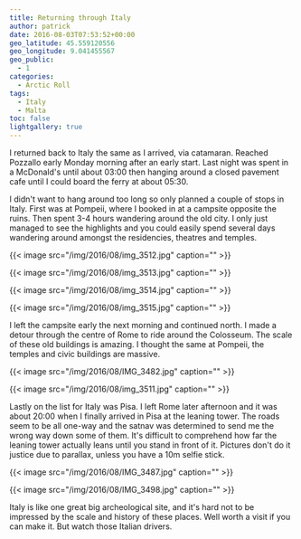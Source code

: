 ```yaml
---
title: Returning through Italy
author: patrick
date: 2016-08-03T07:53:52+00:00
geo_latitude: 45.559120556
geo_longitude: 9.041455567
geo_public:
  - 1
categories:
  - Arctic Roll
tags:
  - Italy
  - Malta
toc: false
lightgallery: true
---
```

I returned back to Italy the same as I arrived, via catamaran. Reached Pozzallo early Monday morning after an early start. Last night was spent in a McDonald's until about 03:00 then hanging around a closed pavement cafe until I could board the ferry at about 05:30.

I didn't want to hang around too long so only planned a couple of stops in Italy. First was at Pompeii, where I booked in at a campsite opposite the ruins. Then spent 3-4 hours wandering around the old city. I only just managed to see the highlights and you could easily spend several days wandering around amongst the residencies, theatres and temples.

{{< image src="/img/2016/08/img_3512.jpg" caption="" >}}

{{< image src="/img/2016/08/img_3513.jpg" caption="" >}}

{{< image src="/img/2016/08/img_3514.jpg" caption="" >}}

{{< image src="/img/2016/08/img_3515.jpg" caption="" >}}

I left the campsite early the next morning and continued north. I made a detour through the centre of Rome to ride around the Colosseum. The scale of these old buildings is amazing. I thought the same at Pompeii, the temples and civic buildings are massive.

{{< image src="/img/2016/08/IMG_3482.jpg" caption="" >}}

{{< image src="/img/2016/08/img_3511.jpg" caption="" >}}

Lastly on the list for Italy was Pisa. I left Rome later afternoon and it was about 20:00 when I finally arrived in Pisa at the leaning tower. The roads seem to be all one-way and the satnav was determined to send me the wrong way down some of them. It's difficult to comprehend how far the leaning tower actually leans until you stand in front of it. Pictures don't do it justice due to parallax, unless you have a 10m selfie stick.

{{< image src="/img/2016/08/IMG_3487.jpg" caption="" >}}

{{< image src="/img/2016/08/IMG_3498.jpg" caption="" >}}

Italy is like one great big archeological site, and it's hard not to be impressed by the scale and history of these places. Well worth a visit if you can make it. But watch those Italian drivers.
